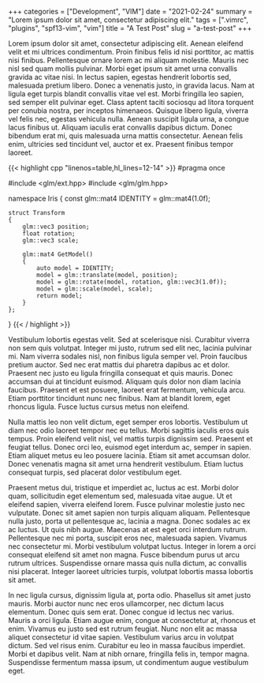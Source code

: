+++
categories = ["Development", "VIM"]
date = "2021-02-24"
summary = "Lorem ipsum dolor sit amet, consectetur adipiscing elit."
tags = [".vimrc", "plugins", "spf13-vim", "vim"]
title = "A Test Post"
slug = "a-test-post"
+++

Lorem ipsum dolor sit amet, consectetur adipiscing elit. Aenean eleifend velit et mi ultrices condimentum. Proin finibus felis id nisi porttitor, ac mattis nisi finibus. Pellentesque ornare lorem ac mi aliquam molestie. Mauris nec nisl sed quam mollis pulvinar. Morbi eget ipsum sit amet urna convallis gravida ac vitae nisi. In lectus sapien, egestas hendrerit lobortis sed, malesuada pretium libero. Donec a venenatis justo, in gravida lacus. Nam at ligula eget turpis blandit convallis vitae vel est. Morbi fringilla leo sapien, sed semper elit pulvinar eget. Class aptent taciti sociosqu ad litora torquent per conubia nostra, per inceptos himenaeos. Quisque libero ligula, viverra vel felis nec, egestas vehicula nulla. Aenean suscipit ligula urna, a congue lacus finibus ut. Aliquam iaculis erat convallis dapibus dictum. Donec bibendum erat mi, quis malesuada urna mattis consectetur. Aenean felis enim, ultricies sed tincidunt vel, auctor et ex. Praesent finibus tempor laoreet.

{{< highlight cpp "linenos=table,hl_lines=12-14" >}}
#pragma once

#include <glm/ext.hpp>
#include <glm/glm.hpp>

namespace Iris
{
    const glm::mat4 IDENTITY = glm::mat4(1.0f);

    struct Transform
    {
        glm::vec3 position;
        float rotation;
        glm::vec3 scale;

        glm::mat4 GetModel()
        {
            auto model = IDENTITY;
            model = glm::translate(model, position);
            model = glm::rotate(model, rotation, glm::vec3(1.0f));
            model = glm::scale(model, scale);
            return model;
        }
    };
}
{{< / highlight >}}

Vestibulum lobortis egestas velit. Sed at scelerisque nisi. Curabitur viverra non sem quis volutpat. Integer mi justo, rutrum sed elit nec, lacinia pulvinar mi. Nam viverra sodales nisl, non finibus ligula semper vel. Proin faucibus pretium auctor. Sed nec erat mattis dui pharetra dapibus ac et dolor. Praesent nec justo eu ligula fringilla consequat et quis mauris. Donec accumsan dui at tincidunt euismod. Aliquam quis dolor non diam lacinia faucibus. Praesent et est posuere, laoreet erat fermentum, vehicula arcu. Etiam porttitor tincidunt nunc nec finibus. Nam at blandit lorem, eget rhoncus ligula. Fusce luctus cursus metus non eleifend.

Nulla mattis leo non velit dictum, eget semper eros lobortis. Vestibulum ut diam nec odio laoreet tempor nec eu tellus. Morbi sagittis iaculis eros quis tempus. Proin eleifend velit nisl, vel mattis turpis dignissim sed. Praesent et feugiat tellus. Donec orci leo, euismod eget interdum ac, semper in sapien. Etiam aliquet metus eu leo posuere lacinia. Etiam sit amet accumsan dolor. Donec venenatis magna sit amet urna hendrerit vestibulum. Etiam luctus consequat turpis, sed placerat dolor vestibulum eget.

Praesent metus dui, tristique et imperdiet ac, luctus ac est. Morbi dolor quam, sollicitudin eget elementum sed, malesuada vitae augue. Ut et eleifend sapien, viverra eleifend lorem. Fusce pulvinar molestie justo nec vulputate. Donec sit amet sapien non turpis aliquam aliquam. Pellentesque nulla justo, porta ut pellentesque ac, lacinia a magna. Donec sodales ac ex ac luctus. Ut quis nibh augue. Maecenas at est eget orci interdum rutrum. Pellentesque nec mi porta, suscipit eros nec, malesuada sapien. Vivamus nec consectetur mi. Morbi vestibulum volutpat luctus. Integer in lorem a orci consequat eleifend sit amet non magna. Fusce bibendum purus ut arcu rutrum ultrices. Suspendisse ornare massa quis nulla dictum, ac convallis nisi placerat. Integer laoreet ultricies turpis, volutpat lobortis massa lobortis sit amet.

In nec ligula cursus, dignissim ligula at, porta odio. Phasellus sit amet justo mauris. Morbi auctor nunc nec eros ullamcorper, nec dictum lacus elementum. Donec quis sem erat. Donec congue id lectus nec varius. Mauris a orci ligula. Etiam augue enim, congue at consectetur at, rhoncus et enim. Vivamus eu justo sed est rutrum feugiat. Nunc non elit ac massa aliquet consectetur id vitae sapien. Vestibulum varius arcu in volutpat dictum. Sed vel risus enim. Curabitur eu leo in massa faucibus imperdiet. Morbi et dapibus velit. Nam at nibh ornare, fringilla felis in, tempor magna. Suspendisse fermentum massa ipsum, ut condimentum augue vestibulum eget. 